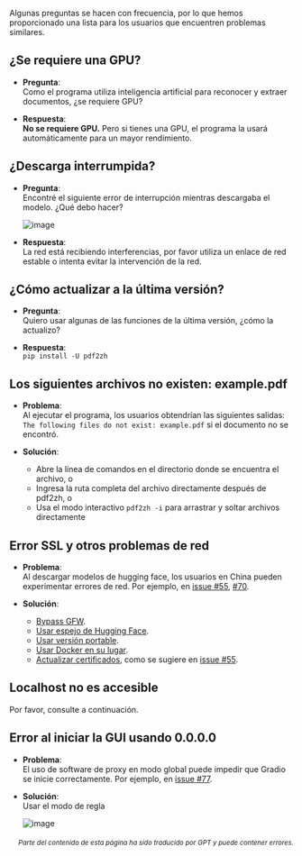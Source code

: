 Algunas preguntas se hacen con frecuencia, por lo que hemos proporcionado una lista para los usuarios que encuentren problemas similares.

## ¿Se requiere una GPU?

- **Pregunta**:  
Como el programa utiliza inteligencia artificial para reconocer y extraer documentos, ¿se requiere GPU?

- **Respuesta**:  
**No se requiere GPU.** Pero si tienes una GPU, el programa la usará automáticamente para un mayor rendimiento.

## ¿Descarga interrumpida?

- **Pregunta**:  
Encontré el siguiente error de interrupción mientras descargaba el modelo. ¿Qué debo hacer?

  ![image](https://github.com/user-attachments/assets/3c4eed44-3d9b-4e2f-a224-a58edca718c2)

- **Respuesta**:  
La red está recibiendo interferencias, por favor utiliza un enlace de red estable o intenta evitar la intervención de la red.

## ¿Cómo actualizar a la última versión?

- **Pregunta**:  
Quiero usar algunas de las funciones de la última versión, ¿cómo la actualizo?

- **Respuesta**:  
`pip install -U pdf2zh`

## Los siguientes archivos no existen: example.pdf

- **Problema**:  
Al ejecutar el programa, los usuarios obtendrían las siguientes salidas: `The following files do not exist: example.pdf` si el documento no se encontró.

- **Solución**:
  - Abre la línea de comandos en el directorio donde se encuentra el archivo, o
  - Ingresa la ruta completa del archivo directamente después de pdf2zh, o
  - Usa el modo interactivo `pdf2zh -i` para arrastrar y soltar archivos directamente

## Error SSL y otros problemas de red

- **Problema**:  
Al descargar modelos de hugging face, los usuarios en China pueden experimentar errores de red. Por ejemplo, en [issue #55](https://github.com/PDFMathTranslate/PDFMathTranslate-next/issues/55), [#70](https://github.com/PDFMathTranslate/PDFMathTranslate-next/issues/70).

- **Solución**:
  - [Bypass GFW](https://github.com/clash-verge-rev/clash-verge-rev).
  - [Usar espejo de Hugging Face](https://hf-mirror.com/).
  - [Usar versión portable](https://github.com/PDFMathTranslate/PDFMathTranslate-next?tab=readme-ov-file#method-ii-portable).
  - [Usar Docker en su lugar](https://github.com/PDFMathTranslate/PDFMathTranslate-next#docker).
  - [Actualizar certificados](https://stackoverflow.com/questions/51925384/unable-to-get-local-issuer-certificate-when-using-requests), como se sugiere en [issue #55](https://github.com/PDFMathTranslate/PDFMathTranslate-next/issues/55).

## Localhost no es accesible

Por favor, consulte a continuación.

## Error al iniciar la GUI usando 0.0.0.0

- **Problema**:  
El uso de software de proxy en modo global puede impedir que Gradio se inicie correctamente. Por ejemplo, en [issue #77](https://github.com/PDFMathTranslate/PDFMathTranslate-next/issues/77).

- **Solución**:  
Usar el modo de regla

  ![image](https://github.com/user-attachments/assets/b1f2b16a-eb6a-4c03-995c-332ef1d82c96)

<div align="right"> 
<h6><small>Parte del contenido de esta página ha sido traducido por GPT y puede contener errores.</small></h6>